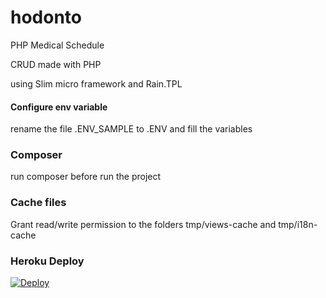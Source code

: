 # hodonto
PHP Medical Schedule

CRUD made with PHP

using Slim micro framework and Rain.TPL

#### Configure env variable

rename the file .ENV_SAMPLE to .ENV and fill the variables

### Composer ###

run composer before run the project

### Cache files ###

Grant read/write permission to the folders tmp/views-cache and tmp/i18n-cache

### Heroku Deploy ###

[![Deploy](https://www.herokucdn.com/deploy/button.svg)](https://heroku.com/deploy?template=https://github.com/pabloharger/medical-schedule)